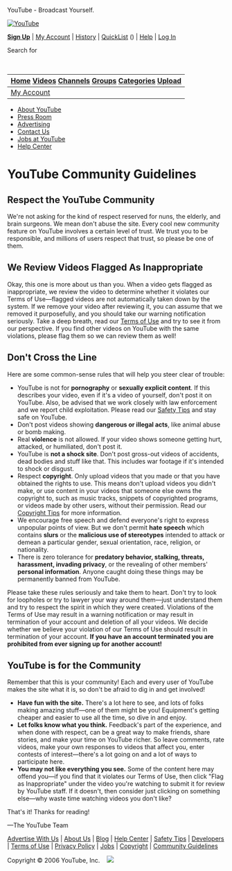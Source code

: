 



YouTube - Broadcast Yourself.
















[![YouTube](/img/logo_tagline_sm.gif)](/)


[**Sign Up**](/signup)
|
[My Account](/my_account)
|
[History](/recently_watched)
|
[QuickList](/watch_queue?all)
 () 
 |
[Help](/t/help_center)
|
[Log In](/login?next=/t/community_guidelines)






Search for 

  
 




| [Home](/index)     [Videos](/browse?s=mp)     [Channels](/members)     [Groups](/groups_main)     [Categories](/categories)     [Upload](/my_videos_upload) |
| --- |
| [My Account](/my_account) | [My Videos](/my_videos) | [My Favorites](/my_favorites) | [My Friends](/my_friends?sort=n) | [My Inbox](/my_messages) | [My Subscriptions](/subscription_center) | [My Groups](/groups_my) | [My Channel](/my_profile) |


* [About YouTube](/t/about)
* [Press Room](/press_room)
* [Advertising](/advertise)
* [Contact Us](/contact)
* [Jobs at YouTube](/t/jobs)
* [Help Center](/t/help_center)



# YouTube Community Guidelines


## Respect the YouTube Community


We're not asking for the kind of respect reserved for nuns, the elderly, and brain surgeons. We mean don't abuse the site. Every cool new community feature on YouTube involves a certain level of trust. We trust you to be responsible, and millions of users respect that trust, so please be one of them.


## We Review Videos Flagged As Inappropriate


Okay, this one is more about us than you. When a video gets flagged as inappropriate, we review the video to determine whether it violates our Terms of Use—flagged videos are not automatically taken down by the system. If we remove your video after reviewing it, you can assume that we removed it purposefully, and you should take our warning notification seriously. Take a deep breath, read our [Terms of Use](/t/terms) and try to see it from our perspective. If you find other videos on YouTube with the same violations, please flag them so we can review them as well!


## Don't Cross the Line


Here are some common-sense rules that will help you steer clear of trouble:


* YouTube is not for **pornography** or **sexually explicit content**. If this describes your video, even if it's a video of yourself, don't post it on YouTube. Also, be advised that we work closely with law enforcement and we report child exploitation. Please read our [Safety Tips](/t/safety) and stay safe on YouTube.
* Don't post videos showing **dangerous or illegal acts**, like animal abuse or bomb making.
* Real **violence** is not allowed. If your video shows someone getting hurt, attacked, or humiliated, don't post it.
* YouTube is **not a shock site**. Don't post gross-out videos of accidents, dead bodies and stuff like that. This includes war footage if it's intended to shock or disgust.
 * Respect **copyright**. Only upload videos that you made or that you have obtained the rights to use. This means don't upload videos you didn't make, or use content in your videos that someone else owns the copyright to, such as music tracks, snippets of copyrighted programs, or videos made by other users, without their permission. Read our [Copyright Tips](/t/howto_copyright) for more information.
* We encourage free speech and defend everyone's right to express unpopular points of view. But we don't permit **hate speech** which contains **slurs** or the **malicious use of stereotypes** intended to attack or demean a particular gender, sexual orientation, race, religion, or nationality.
* There is zero tolerance for **predatory behavior, stalking, threats, harassment, invading privacy**, or the revealing of other members' **personal information**. Anyone caught doing these things may be permanently banned from YouTube.


Please take these rules seriously and take them to heart. Don't try to look for loopholes or try to lawyer your way around them—just understand them and try to respect the spirit in which they were created. Violations of the Terms of Use may result in a warning notification or may result in termination of your account and deletion of all your videos. We decide whether we believe your violation of our Terms of Use should result in termination of your account. **If you have an account terminated you are prohibited from ever signing up for another account!**


## YouTube is for the Community


Remember that this is your community! Each and every user of YouTube makes the site what it is, so don't be afraid to dig in and get involved!


* **Have fun with the site.** There's a lot here to see, and lots of folks making amazing stuff—one of them might be you! Equipment's getting cheaper and easier to use all the time, so dive in and enjoy.
* **Let folks know what you think.** Feedback's part of the experience, and when done with respect, can be a great way to make friends, share stories, and make your time on YouTube richer. So leave comments, rate videos, make your own responses to videos that affect you, enter contests of interest—there's a lot going on and a lot of ways to participate here.
* **You may not like everything you see.** Some of the content here may offend you—if you find that it violates our Terms of Use, then click "Flag as Inappropriate" under the video you're watching to submit it for review by YouTube staff. If it doesn't, then consider just clicking on something else—why waste time watching videos you don't like?


That's it! Thanks for reading!


—The YouTube Team




[Advertise With Us](/advertise) | [About Us](/t/about) | [Blog](/blog) |
 [Help Center](/t/help_center) | [Safety Tips](/t/safety) | [Developers](/dev) |
 [Terms of Use](/t/terms) | [Privacy Policy](/t/privacy) | [Jobs](/t/jobs) | [Copyright](/t/dmca_policy) | [Community Guidelines](/t/community_guidelines)
  
  

 Copyright © 2006 YouTube, Inc.    [![](/img/rss.gif)](/rssls)
 
 

